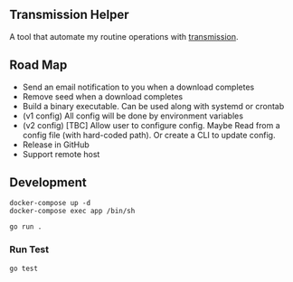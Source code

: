 ## Transmission Helper
A tool that automate my routine operations with [transmission](https://github.com/transmission/transmission).

## Road Map
* Send an email notification to you when a download completes
* Remove seed when a download completes
* Build a binary executable. Can be used along with systemd or crontab
* (v1 config) All config will be done by environment variables
* (v2 config) [TBC] Allow user to configure config. Maybe Read from a config file (with hard-coded path). Or create a CLI to update config.
* Release in GitHub
* Support remote host

## Development
```
docker-compose up -d
docker-compose exec app /bin/sh

go run .
```

### Run Test
```
go test
```
